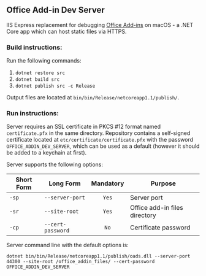 ## Office Add-in Dev Server

IIS Express replacement for debugging [Office Add-ins](https://dev.office.com/docs/add-ins/overview/office-add-ins) on macOS - a .NET Core app which can host static files via HTTPS.

### Build instructions:

Run the following commands:

1. `dotnet restore src`
2. `dotnet build src`
3. `dotnet publish src -c Release`

Output files are located at `bin/bin/Release/netcoreapp1.1/publish/`.

### Run instructions:

Server requires an SSL certificate in PKCS #12 format named `certificate.pfx` in the same directory. Repository contains a self-signed certificate located at `etc/certificate/certificate.pfx` with the password `OFFICE_ADDIN_DEV_SERVER`, which can be used as a default (however it should be added to a keychain at first).

Server supports the following options:

Short Form | Long Form | Mandatory | Purpose
--- | --- | :---: | ---
`-sp` | `--server-port` | `Yes` | Server port
`-sr` | `--site-root` | `Yes` | Office add-in files directory
`-cp` | `--cert-password` | `No` | Certificate password

Server command line with the default options is:

`dotnet bin/bin/Release/netcoreapp1.1/publish/oads.dll --server-port 44300 --site-root /office_addin_files/ --cert-password OFFICE_ADDIN_DEV_SERVER`